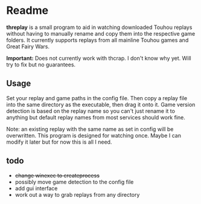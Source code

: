 # Readme

**threplay** is a small program to aid in watching downloaded Touhou replays without having to manually rename and copy them into the respective game folders.
It currently supports replays from all mainline Touhou games and Great Fairy Wars.

**Important:** Does not currently work with thcrap. I don't know why yet. Will try to fix but no guarantees.

## Usage

Set your replay and game paths in the config file. Then copy a replay file into the same directory as the executable, then drag it onto it. Game version detection is based on the replay name so you can't just rename it to anything but default replay names from most services should work fine.

Note: an existing replay with the same name as set in config will be overwritten. This program is designed for watching once. Maybe I can modify it later but for now this is all I need.

## todo

- ~~change winexec to createprocess~~
- possibly move game detection to the config file
- add gui interface
- work out a way to grab replays from any directory
